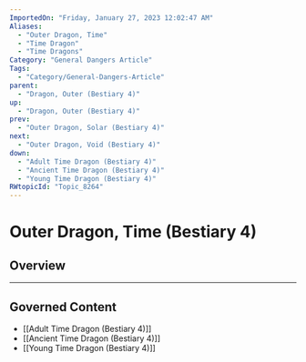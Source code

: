 ```yaml
---
ImportedOn: "Friday, January 27, 2023 12:02:47 AM"
Aliases:
  - "Outer Dragon, Time"
  - "Time Dragon"
  - "Time Dragons"
Category: "General Dangers Article"
Tags:
  - "Category/General-Dangers-Article"
parent:
  - "Dragon, Outer (Bestiary 4)"
up:
  - "Dragon, Outer (Bestiary 4)"
prev:
  - "Outer Dragon, Solar (Bestiary 4)"
next:
  - "Outer Dragon, Void (Bestiary 4)"
down:
  - "Adult Time Dragon (Bestiary 4)"
  - "Ancient Time Dragon (Bestiary 4)"
  - "Young Time Dragon (Bestiary 4)"
RWtopicId: "Topic_8264"
---
```

# Outer Dragon, Time (Bestiary 4)
## Overview
---
## Governed Content
- [[Adult Time Dragon (Bestiary 4)]]
- [[Ancient Time Dragon (Bestiary 4)]]
- [[Young Time Dragon (Bestiary 4)]]

